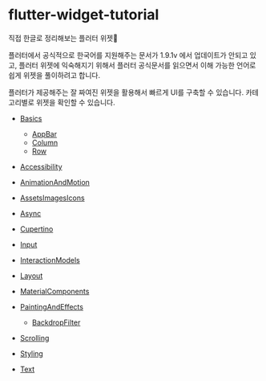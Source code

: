 # flutter-widget-tutorial

직접 한글로 정리해보는 플러터 위젯🚀

플러터에서 공식적으로 한국어를 지원해주는 문서가 1.9.1v 에서 업데이트가 안되고 있고,
플러터 위젯에 익숙해지기 위해서 플러터 공식문서를 읽으면서 이해 가능한 언어로 쉽게 위젯을 풀이하려고 합니다.

플러터가 제공해주는 잘 짜여진 위젯을 활용해서 빠르게 UI를 구축할 수 있습니다.
카테고리별로 위젯을 확인할 수 있습니다.

- [Basics](https://github.com/ChanhyukPark-Tech/flutter-widget-tutorial/tree/main/Basics)

  - [AppBar](https://github.com/ChanhyukPark-Tech/flutter-widget-tutorial/blob/main/Basics/AppBar.md)
  - [Column](https://github.com/ChanhyukPark-Tech/flutter-widget-tutorial/blob/main/Basics/Column.md)
  - [Row](https://github.com/ChanhyukPark-Tech/flutter-widget-tutorial/blob/main/Basics/Row.md)

- [Accessibility](https://github.com/ChanhyukPark-Tech/flutter-widget-tutorial/tree/main/Accessibility)

- [AnimationAndMotion](https://github.com/ChanhyukPark-Tech/flutter-widget-tutorial/tree/main/AnimationAndMotion)

- [AssetsImagesIcons](https://github.com/ChanhyukPark-Tech/flutter-widget-tutorial/tree/main/AssetsImagesIcons)

- [Async](https://github.com/ChanhyukPark-Tech/flutter-widget-tutorial/tree/main/Async)

- [Cupertino](https://github.com/ChanhyukPark-Tech/flutter-widget-tutorial/tree/main/Cupertino)

- [Input](https://github.com/ChanhyukPark-Tech/flutter-widget-tutorial/tree/main/Input)

- [InteractionModels](https://github.com/ChanhyukPark-Tech/flutter-widget-tutorial/tree/main/InteractionModels)

- [Layout](https://github.com/ChanhyukPark-Tech/flutter-widget-tutorial/tree/main/Layout)

- [MaterialComponents](https://github.com/ChanhyukPark-Tech/flutter-widget-tutorial/tree/main/MaterialComponents)

- [PaintingAndEffects](https://github.com/ChanhyukPark-Tech/flutter-widget-tutorial/tree/main/PaintingAndEffects)

  - [BackdropFilter](https://github.com/ChanhyukPark-Tech/flutter-widget-tutorial/blob/main/PaintingAndEffects/BackdropFilter.md)

- [Scrolling](https://github.com/ChanhyukPark-Tech/flutter-widget-tutorial/tree/main/Scrolling)

- [Styling](https://github.com/ChanhyukPark-Tech/flutter-widget-tutorial/tree/main/Styling)

- [Text](https://github.com/ChanhyukPark-Tech/flutter-widget-tutorial/tree/main/Text)
